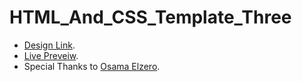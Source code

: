 # HTML_And_CSS_Template_Three
- [Design Link](https://elzerowebschool.github.io/HTML_And_CSS_Template_Three/).
- [Live Preveiw](https://ahmed-mohamed-adel.github.io/HTML_And_CSS_Template_Three/).
- Special Thanks to [Osama Elzero](https://www.youtube.com/playlist?list=PLDoPjvoNmBAxuCSp2_-9LurPqRVwketnc).
